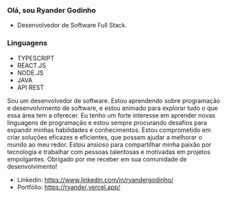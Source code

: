 ### Olá, sou Ryander Godinho

- Desenvolvedor de Software Full Stack.

### Linguagens
- TYPESCRIPT
- REACT.JS
- NODE.JS
- JAVA
- API REST

Sou um desenvolvedor de software. Estou aprendendo sobre programação e desenvolvimento de software, e estou animado para explorar tudo o que essa área tem a oferecer. Eu tenho um forte interesse em aprender novas linguagens de programação e estou sempre procurando desafios para expandir minhas habilidades e conhecimentos. Estou comprometido em criar soluções eficazes e eficientes, que possam ajudar a melhorar o mundo ao meu redor. Estou ansioso para compartilhar minha paixão por tecnologia e trabalhar com pessoas talentosas e motivadas em projetos empolgantes. Obrigado por me receber em sua comunidade de desenvolvimento!

- Linkedin:
https://www.linkedin.com/in/ryandergodinho/
- Portfólio:
https://ryander.vercel.app/

